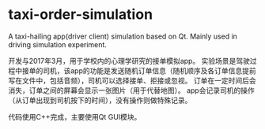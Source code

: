 # taxi-order-simulation
A taxi-hailing app(driver client) simulation based on Qt.  Mainly used in driving simulation experiment.

开发与2017年3月，用于学校内的心理学研究的接单模拟app。
实验场景是驾驶过程中接单的司机，该app的功能是发送随机订单信息（随机顺序及各订单信息提前写在文件中，包括音频），司机可以选择接单、拒接或忽视。
订单在一定时间后会消失，订单之间的屏幕会显示一张图片（用于代替地图）。
app会记录司机的操作（从订单出现到司机按下的时间），没有操作则做特殊记录。

代码使用C++完成，主要使用Qt GUI模块。
